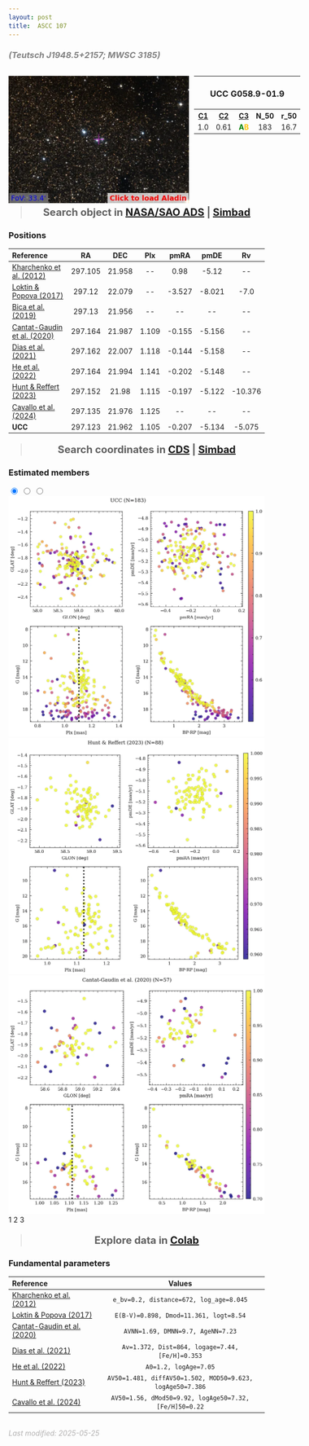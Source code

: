```yaml
---
layout: post
title:  ASCC 107
---
```

<h3><span style="color: #808080;"><i>(Teutsch J1948.5+2157; MWSC 3185)</i></span></h3><div style="display: flex; justify-content: space-between; width:720px;height:250px">
<div style="text-align: center;">

<!-- Static image + data attributes for FOV and target -->
<img id="aladin_img"
     data-umami-event="aladin_load"
     src="https://raw.githubusercontent.com/ucc23/Q1N/main/plots/ascc107_aladin.webp"
     alt="Click to load Aladin Lite" 
     style="width:355px;height:250px; cursor: pointer;"
     data-fov="0.557" 
     data-target="297.123 21.962"/>
<!-- Div to contain Aladin Lite viewer -->
<div id="aladin-lite-div" style="width:355px;height:250px;display:none;"></div>
<!-- Aladin Lite script (will be loaded after the image is clicked) -->
<script src="{{ site.baseurl }}/scripts/aladin_load.js"></script>

</div>
<!-- Left block -->

<table style="text-align: center; width:355px;height:250px;">
  <!-- Row 1 (title) -->
  <tr>
    <td colspan="5"><h3>UCC G058.9-01.9</h3></td>
  </tr>
  <!-- Row 2 -->
  <tr>
    <th><a href="https://ucc.ar/faq#what-are-the-c1-c2-and-c3-parameters" title="Photometric class">C1</a></th>
    <th><a href="https://ucc.ar/faq#what-are-the-c1-c2-and-c3-parameters" title="Density class">C2</a></th>
    <th><a href="https://ucc.ar/faq#what-are-the-c1-c2-and-c3-parameters" title="Combined class">C3</a></th>
    <th><div title="Stars with membership probability >50%">N_50</div></th>
    <th><div title="Radius that contains half the members [arcmin]">r_50</div></th>
  </tr>
  <!-- Row 3 -->
  <tr>
    <td>1.0</td>
    <td>0.61</td>
    <td><span style="color: green; font-weight: bold;">A</span><span style="color: #FFC300; font-weight: bold;">B</span></td>
    <td>183</td>
    <td>16.7</td>
  </tr>
</table>
</div>

> <p style="text-align:center; font-weight: bold; font-size:20px">Search object in <a data-umami-event="nasa_search" href="https://ui.adsabs.harvard.edu/search/q=%20collection%3Aastronomy%20body%3A%22ASCC%20107%22&sort=date%20desc%2C%20bibcode%20desc&p_=0" target="_blank">NASA/SAO ADS</a> | <a data-umami-event="simbad_search" href="https://simbad.cds.unistra.fr/simbad/sim-id-refs?Ident=ascc107" target="_blank">Simbad</a></p>


### Positions

| Reference    | RA    | DEC   | Plx  | pmRA  | pmDE   |  Rv  |
| :---         | :---: | :---: | :---: | :---: | :---: | :---: |
|[Kharchenko et al. (2012)](https://ui.adsabs.harvard.edu/abs/2012A%26A...543A.156K) | 297.105 | 21.958 | -- | 0.98 | -5.12 | -- |
|[Loktin & Popova (2017)](https://ui.adsabs.harvard.edu/abs/2017AstBu..72..257L) | 297.12 | 22.079 | -- | -3.527 | -8.021 | -7.0 |
|[Bica et al. (2019)](https://ui.adsabs.harvard.edu/abs/2019AJ....157...12B) | 297.13 | 21.956 | -- | -- | -- | -- |
|[Cantat-Gaudin et al. (2020)](https://ui.adsabs.harvard.edu/abs/2020A%26A...640A...1C) | 297.164 | 21.987 | 1.109 | -0.155 | -5.156 | -- |
|[Dias et al. (2021)](https://ui.adsabs.harvard.edu/abs/2021MNRAS.504..356D) | 297.162 | 22.007 | 1.118 | -0.144 | -5.158 | -- |
|[He et al. (2022)](https://ui.adsabs.harvard.edu/abs/2022ApJS..262....7H) | 297.164 | 21.994 | 1.141 | -0.202 | -5.148 | -- |
|[Hunt & Reffert (2023)](https://ui.adsabs.harvard.edu/abs/2023A%26A...673A.114H) | 297.152 | 21.98 | 1.115 | -0.197 | -5.122 | -10.376 |
|[Cavallo et al. (2024)](https://ui.adsabs.harvard.edu/abs/2024AJ....167...12C) | 297.135 | 21.976 | 1.125 | -- | -- | -- |
| **UCC** |297.123 | 21.962 | 1.105 | -0.207 | -5.134 | -5.075 |

> <p style="text-align:center; font-weight: bold; font-size:20px">Search coordinates in <a data-umami-event="cds_coord_search" href="https://cdsportal.u-strasbg.fr/?target=297.123,+21.962" target="_blank">CDS</a> | <a data-umami-event="simbad_coord_search" href="https://simbad.cds.unistra.fr/mobile/object_list.html?coord=297.123%2021.962&output=json&radius=5&userEntry=ascc107" target="_blank">Simbad</a></p>

### Estimated members

<div class="carousel">
<input type="radio" name="radio-btn" id="slide1" checked>
<input type="radio" name="radio-btn" id="slide2">
<input type="radio" name="radio-btn" id="slide3">
<div class="slides">
<div class="slide">
<a href="https://raw.githubusercontent.com/ucc23/Q1N/main/plots/ascc107.webp" target="_blank">
<img src="https://raw.githubusercontent.com/ucc23/Q1N/main/plots/ascc107.webp" alt="ASCC 107 UCC">
</a>
</div>
<div class="slide">
<a href="https://raw.githubusercontent.com/ucc23/Q1N/main/plots/ascc107_HUNT23.webp" target="_blank">
<img src="https://raw.githubusercontent.com/ucc23/Q1N/main/plots/ascc107_HUNT23.webp" alt="ASCC 107 HUNT23">
</a>
</div>
<div class="slide">
<a href="https://raw.githubusercontent.com/ucc23/Q1N/main/plots/ascc107_CANTAT20.webp" target="_blank">
<img src="https://raw.githubusercontent.com/ucc23/Q1N/main/plots/ascc107_CANTAT20.webp" alt="ASCC 107 CANTAT20">
</a>
</div>
</div>
<div class="indicators">
<label for="slide1">1</label>
<label for="slide2">2</label>
<label for="slide3">3</label>
</div>
</div>


> <p style="text-align:center; font-weight: bold; font-size:20px">Explore data in <a data-umami-event="colab" href="https://colab.research.google.com/github/ucc23/ucc/blob/main/assets/notebook.ipynb" target="_blank">Colab</a></p>


### Fundamental parameters

| Reference |  Values |
| :---         |     :---:      |
| [Kharchenko et al. (2012)](https://ui.adsabs.harvard.edu/abs/2012A%26A...543A.156K) | `e_bv=0.2, distance=672, log_age=8.045` |
| [Loktin & Popova (2017)](https://ui.adsabs.harvard.edu/abs/2017AstBu..72..257L) | `E(B-V)=0.898, Dmod=11.361, logt=8.54` |
| [Cantat-Gaudin et al. (2020)](https://ui.adsabs.harvard.edu/abs/2020A%26A...640A...1C) | `AVNN=1.69, DMNN=9.7, AgeNN=7.23` |
| [Dias et al. (2021)](https://ui.adsabs.harvard.edu/abs/2021MNRAS.504..356D) | `Av=1.372, Dist=864, logage=7.44, [Fe/H]=0.353` |
| [He et al. (2022)](https://ui.adsabs.harvard.edu/abs/2022ApJS..262....7H) | `A0=1.2, logAge=7.05` |
| [Hunt & Reffert (2023)](https://ui.adsabs.harvard.edu/abs/2023A%26A...673A.114H) | `AV50=1.481, diffAV50=1.502, MOD50=9.623, logAge50=7.386` |
| [Cavallo et al. (2024)](https://ui.adsabs.harvard.edu/abs/2024AJ....167...12C) | `AV50=1.56, dMod50=9.92, logAge50=7.32, [Fe/H]50=0.22` |

<br>
<font color="b3b1b1"><i>Last modified: 2025-05-25</i></font>
